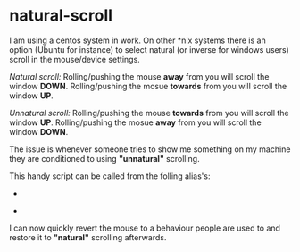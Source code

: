 # natural-scroll

I am using a centos system in work. On other \*nix systems there is an option (Ubuntu for instance) to select natural (or inverse for windows users) scroll in the mouse/device settings.

_Natural scroll:_
Rolling/pushing the mouse **away** from you will scroll the window **DOWN**. 
Rolling/pushing the mosue **towards** from you will scroll the window **UP**.

_Unnatural scroll:_
Rolling/pushing the mouse **towards** from you will scroll the window **UP**. 
Rolling/pushing the mosue **away** from you will scroll the window **DOWN**.

The issue is whenever someone tries to show me something on my machine they are conditioned to using **"unnatural"** scrolling.

This handy script can be called from the folling alias's:
 * ```alias unnatural_scroll='/home/neil/Documents/./scrolling.sh 1'
 * ```alias natural_scroll='/home/neil/Documents/./scrolling.sh 0'
 
 I can now quickly revert the mouse to a behaviour people are used to and restore it to **"natural"** scrolling afterwards.
